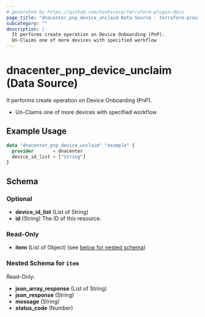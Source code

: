 ```yaml
---
# generated by https://github.com/hashicorp/terraform-plugin-docs
page_title: "dnacenter_pnp_device_unclaim Data Source - terraform-provider-dnacenter"
subcategory: ""
description: |-
  It performs create operation on Device Onboarding (PnP).
  Un-Claims one of more devices with specified workflow
---
```


# dnacenter_pnp_device_unclaim (Data Source)

It performs create operation on Device Onboarding (PnP).

- Un-Claims one of more devices with specified workflow

## Example Usage

```terraform
data "dnacenter_pnp_device_unclaim" "example" {
  provider       = dnacenter
  device_id_list = ["string"]
}
```

<!-- schema generated by tfplugindocs -->
## Schema

### Optional

- **device_id_list** (List of String)
- **id** (String) The ID of this resource.

### Read-Only

- **item** (List of Object) (see [below for nested schema](#nestedatt--item))

<a id="nestedatt--item"></a>
### Nested Schema for `item`

Read-Only:

- **json_array_response** (List of String)
- **json_response** (String)
- **message** (String)
- **status_code** (Number)


